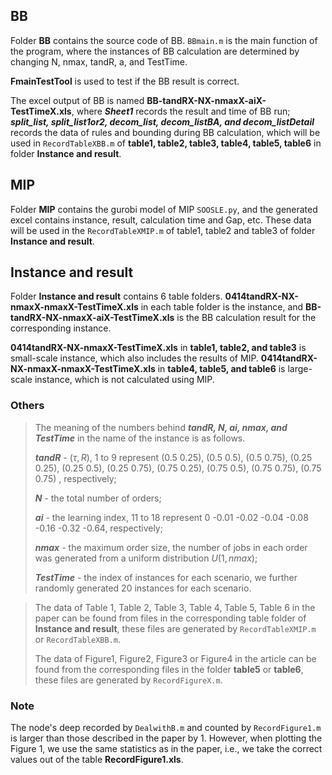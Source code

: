 ##  BB
Folder __BB__ contains the source code of BB. `BBmain.m` is the main function of the program, where the instances of BB calculation are determined by changing N, nmax, tandR, a, and TestTime.

__FmainTestTool__ is used to test if the BB result is correct.

The excel output of BB is named __BB-tandRX-NX-nmaxX-aiX-TestTimeX.xls__, where ***Sheet1*** records the result and time of BB run; ***split_list, split_list1or2, decom_list, decom_listBA, and decom_listDetail*** records the data of rules and bounding during BB calculation, which will be used in `RecordTableXBB.m` of __table1, table2, table3, table4, table5, table6__ in folder __Instance and result__.

## MIP
Folder __MIP__ contains the gurobi model of MIP `SOOSLE.py`, and the generated excel contains instance, result, calculation time and Gap, etc. These data will be used in the `RecordTableXMIP.m` of table1, table2 and table3 of folder __Instance and result__.

## Instance and result
Folder __Instance and result__ contains 6 table folders. __0414tandRX-NX-nmaxX-nmaxX-TestTimeX.xls__ in each table folder is the instance, and __BB-tandRX-NX-nmaxX-aiX-TestTimeX.xls__ is the BB calculation result for the corresponding instance.

__0414tandRX-NX-nmaxX-TestTimeX.xls__ in __table1, table2, and table3__ is small-scale instance, which also includes the results of MIP. __0414tandRX-NX-nmaxX-nmaxX-TestTimeX.xls__ in __table4, table5, and table6__ is large-scale instance, which is not calculated using MIP.

### Others
> The meaning of the numbers behind ***tandR, N, ai, nmax, and TestTime*** in the name of the instance is as follows.
> 
> ***tandR*** - $(\tau,R)$, 1 to 9 represent (0.5 0.25), (0.5 0.5), (0.5 0.75), (0.25 0.25), (0.25 0.5), (0.25 0.75), (0.75 0.25), (0.75 0.5), (0.75 0.75), (0.75 0.75) , respectively;
> 
> ***N*** - the total number of orders;
> 
> ***ai*** - the learning index, 11 to 18 represent 0 -0.01 -0.02 -0.04 -0.08 -0.16 -0.32 -0.64, respectively;
> 
> ***nmax*** - the maximum order size, the number of jobs in each order was generated from a uniform distribution $U(1, nmax)$;
> 
> ***TestTime*** - the index of instances for each scenario, we further randomly generated 20 instances for each scenario. 

> The data of Table 1, Table 2, Table 3, Table 4, Table 5, Table 6 in the paper can be found from files in the corresponding table folder of __Instance and result__, these files are generated by `RecordTableXMIP.m` or `RecordTableXBB.m`.
> 
> The data of Figure1, Figure2, Figure3 or Figure4 in the article can be found from the corresponding files in the folder __table5__ or __table6__, these files are generated by `RecordFigureX.m`.

### Note
The node's deep recorded by `DealwithB.m` and counted by `RecordFigure1.m` is larger than those described in the paper by 1. However, when plotting the Figure 1, we use the same statistics as in the paper, i.e., we take the correct values out of the table __RecordFigure1.xls__.
